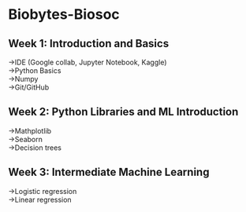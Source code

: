 # Biobytes-Biosoc
## Week 1: Introduction and Basics 
->IDE (Google collab, Jupyter Notebook, Kaggle) <br>
->Python Basics <br>
->Numpy <br>
->Git/GitHub <br>
## Week 2: Python Libraries and ML Introduction
->Mathplotlib <br>
->Seaborn <br>
->Decision trees <br>
## Week 3: Intermediate Machine Learning
->Logistic regression <br>
->Linear regression <br>
